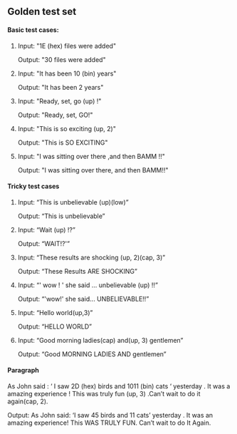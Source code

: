 
<h2>Golden test set</h2>

<h4>Basic test cases:</h4>

1.	Input: "1E (hex) files were added"

    Output: "30 files were added"

2.	Input: "It has been 10 (bin) years"

    Output: "It has been 2 years"

3.	Input: "Ready, set, go (up) !"

    Output: "Ready, set, GO!"

4.	Input: "This is so exciting (up, 2)"

    Output: "This is SO EXCITING"

5.	Input: "I was sitting over there ,and then BAMM !!"

    Output: "I was sitting over there, and then BAMM!!"




<h4>Tricky test cases</h4>

1.	Input: “This is unbelievable (up)(low)”

    Output: “This is unbelievable”

2.	Input: “Wait (up) !?”

    Output: “WAIT!?'”

3.	Input: “These results are shocking (up, 2)(cap, 3)” 

    Output: “These Results ARE SHOCKING”

4.	Input: “' wow ! ' she said ... unbelievable (up) !!”

    Output: “'wow!' she said... UNBELIEVABLE!!”

5.	Input: “Hello world(up,3)”

    Output: “HELLO WORLD”

6.  Input: “Good morning ladies(cap) and(up, 3) gentlemen”

    Output: “Good MORNING LADIES AND gentlemen”



<h4>Paragraph</h4>

As John said : ‘ I saw 2D (hex) birds and 1011 (bin) cats ‘ yesterday . It was a amazing experience ! This was truly fun (up, 3) .Can’t wait to do it again(cap, 2).


Output: As John said: ‘I saw 45 birds and 11 cats’ yesterday . It was an amazing experience! This WAS TRULY FUN. Can’t wait to do It Again.
